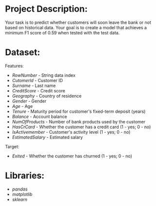 # Project Description:
Your task is to predict whether customers will soon leave the bank or not based on historical data. Your goal is to create a model that achieves a minimum F1 score of 0.59 when tested with the test data.

# Dataset:
Features:
- _RowNumber_ - String data index
- _CutomerId_ - Customer ID
- _Surname_ - Last name
- _CreditScore_ - Credit score
- _Geography_ - Country of residence
- _Gender_ - Gender
- _Age_ - Age
- _Tenure_ - Maturity period for customer's fixed-term deposit (years)
- _Balance_ - Account balance
- _NumOfProducts_ - Number of bank products used by the customer
- _HasCrCard_ - Whether the customer has a credit card (1 - yes; 0 - no)
- _IsActivemember_ - Customer's activity level (1 - yes; 0 - no)
- _EstimatedSalary_ - Estimated salary

Target:
- _Exited_ - Whether the customer has churned (1 - yes; 0 - no)

# Libraries:
- _pandas_
- _matplotlib_
- _sklearn_
